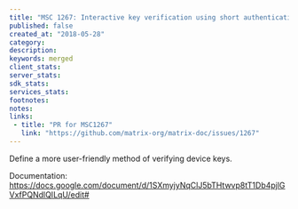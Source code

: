 ```yaml
---
title: "MSC 1267: Interactive key verification using short authentication strings"
published: false
created_at: "2018-05-28"
category:
description:
keywords: merged
client_stats:
server_stats:
sdk_stats:
services_stats:
footnotes:
notes:
links:
 - title: "PR for MSC1267"
   link: "https://github.com/matrix-org/matrix-doc/issues/1267"
---
```

Define a more user-friendly method of verifying device keys.

Documentation: https://docs.google.com/document/d/1SXmyjyNqClJ5bTHtwvp8tT1Db4pjlGVxfPQNdlQILqU/edit#
